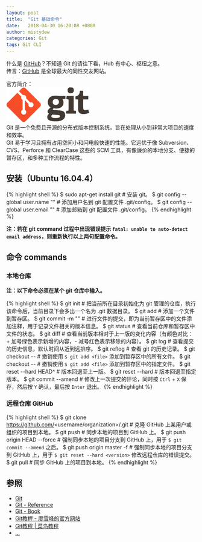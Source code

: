 ```yaml
---
layout: post
title:  "Git 基础命令"
date:   2018-04-30 16:20:08 +0800
author: mistydew
categories: Git
tags: Git CLI
---
```

什么是 [GitHub](https://github.com)？不知道 Git 的请往下看，Hub 有中心、枢纽之意。<br>
传言：[GitHub](https://github.com) 是全球最大的同性交友网站。

官方简介：<br>
![git](/images/20180430/git.jpg)<br>
Git 是一个免费且开源的分布式版本控制系统，旨在处理从小到非常大项目的速度和效率。<br>
Git 易于学习且拥有占用空间小和闪电般快速的性能。它远优于像 Subversion、CVS、Perforce 和 ClearCase 这些的 SCM 工具，有像廉价的本地分支、便捷的暂存区，和多种工作流程的特性。

## 安装（Ubuntu 16.04.4）

{% highlight shell %}
$ sudo apt-get install git # 安装 git。
$ git config --global user.name "<username>" # 添加用户名到 git 配置文件 .git/config。
$ git config --global user.email "<useremail>" # 添加邮箱到 git 配置文件 .git/config。
{% endhighlight %}

**注：若在 git command 过程中出现错误提示 `fatal: unable to auto-detect email address`，则重新执行以上两句配置命令。**

## 命令 commands

### 本地仓库
**注：以下命令必须在某个 git 仓库中输入。**

{% highlight shell %}
$ git init # 把当前所在目录初始化为 git 管理的仓库，执行该命令后，当前目录下会多出一个名为 .git 数据目录。
$ git add <file> # 添加一个文件到暂存区。
$ git commit -m "<comments>" # 进行文件的提交，即为当前暂存区中的文件添加注释，用于记录文件相关的版本信息。
$ git status # 查看当前仓库和暂存区中文件的状态。
$ git diff # 查看当前版本相对于上一版的变化内容（有颜色对比：+ 加号绿色表示新增的内容，- 减号红色表示移除的内容）。
$ git log # 查看提交的历史信息，默认时间从近到远排序。
$ git reflog # 查看 git 的历史记录。
$ git checkout -- <flie> # 撤销使用 `$ git add <file>` 添加到暂存区中的所有文件。
$ git checkout -- <flie> # 撤销使用 `$ git add <file>` 添加到暂存区中的指定文件。
$ git reset --hard HEAD^ # 版本回退至上一版。
$ git reset --hard <version> # 版本回退至指定版本。
$ git commit --amend # 修改上一次提交的评论，同时按 `Ctrl` + `X` 保存，然后按 `Y` 确认，最后按 `Enter` 退出。
{% endhighlight %}

### 远程仓库 GitHub

{% highlight shell %}
$ git clone https://github.com/<username/organization>/<projectname>.git # 克隆 GitHub 上某用户或组织的项目到本地。
$ git push # 同步本地的项目到 GitHub 上。
$ git push origin HEAD --force # 强制同步本地的项目分支到 GitHub 上，用于 `$ git commit --amend` 之后。
$ git push origin master -f # 强制同步本地的项目分支到 GitHub 上，用于 `$ git reset --hard <version>` 修改远程仓库的错误提交。
$ git pull # 同步 GitHub 上的项目到本地。
{% endhighlight %}

## 参照
* [Git](https://git-scm.com)
* [Git - Reference](https://git-scm.com/docs)
* [Git - Book](https://git-scm.com/book/en/v2)
* [Git教程 - 廖雪峰的官方网站](https://www.liaoxuefeng.com/wiki/0013739516305929606dd18361248578c67b8067c8c017b000)
* [Git教程 \| 菜鸟教程](http://www.runoob.com/git/git-tutorial.html)
* [...](https://github.com/mistydew)
